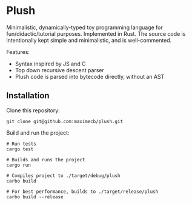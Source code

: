 # Plush

Minimalistic, dynamically-typed toy programming language for fun/didactic/tutorial purposes. Implemented in Rust.
The source code is intentionally kept simple and minimalistic, and is well-commented.

Features:
- Syntax inspired by JS and C
- Top down recursive descent parser
- Plush code is parsed into bytecode directly, without an AST

## Installation

Clone this repository:

```
git clone git@github.com:maximecb/plush.git
```

Build and run the project:

```
# Run tests
cargo test

# Builds and runs the project
cargo run

# Compiles project to ./target/debug/plush
carbo build

# For best performance, builds to ./target/release/plush
carbo build --release
```
